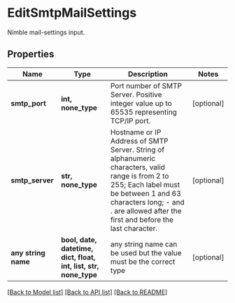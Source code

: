 # EditSmtpMailSettings

Nimble mail-settings input.

## Properties
Name | Type | Description | Notes
------------ | ------------- | ------------- | -------------
**smtp_port** | **int, none_type** | Port number of SMTP Server. Positive integer value up to 65535 representing TCP/IP port. | [optional] 
**smtp_server** | **str, none_type** | Hostname or IP Address of SMTP Server. String of alphanumeric characters, valid range is from 2 to 255; Each label must be between 1 and 63 characters long; - and . are allowed after the first and before the last character. | [optional] 
**any string name** | **bool, date, datetime, dict, float, int, list, str, none_type** | any string name can be used but the value must be the correct type | [optional]

[[Back to Model list]](../README.md#documentation-for-models) [[Back to API list]](../README.md#documentation-for-api-endpoints) [[Back to README]](../README.md)


